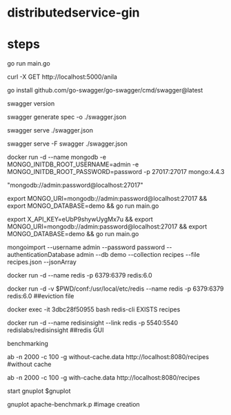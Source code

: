 # distributedservice-gin

# steps
go run main.go

curl -X GET http://localhost:5000/anila

go install github.com/go-swagger/go-swagger/cmd/swagger@latest

swagger version

swagger generate spec -o ./swagger.json

swagger serve ./swagger.json

swagger serve -F swagger ./swagger.json

docker run -d --name mongodb -e MONGO_INITDB_ROOT_USERNAME=admin -e MONGO_INITDB_ROOT_PASSWORD=password -p 27017:27017 mongo:4.4.3

"mongodb://admin:password@localhost:27017"

export MONGO_URI=mongodb://admin:password@localhost:27017 && export MONGO_DATABASE=demo && go run main.go

export X_API_KEY=eUbP9shywUygMx7u && export MONGO_URI=mongodb://admin:password@localhost:27017 && export MONGO_DATABASE=demo && go run main.go

mongoimport --username admin --password password --authenticationDatabase admin --db demo --collection recipes --file recipes.json --jsonArray

docker run -d --name redis -p 6379:6379 redis:6.0

docker run -d -v $PWD/conf:/usr/local/etc/redis --name redis -p 6379:6379 redis:6.0     ##eviction file

docker exec -it 3dbc28f50955 bash
redis-cli
EXISTS recipes

docker run -d --name redisinsight --link redis -p 5540:5540 redislabs/redisinsight  ##redis GUI

benchmarking

ab -n 2000 -c 100 -g without-cache.data http://localhost:8080/recipes  #without cache

ab -n 2000 -c 100 -g with-cache.data http://localhost:8080/recipes

start gnuplot $gnuplot

gnuplot apache-benchmark.p   #image creation